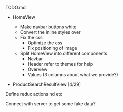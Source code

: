 TODO.md

* HomeView
  - Make navbar buttons white
  - Convert the inline styles over
  - Fix the css
      - Optimize the css
      - Fix positioning of image
  - Split HomeView into different components
    - Navbar
    - Header refer to themes for help
    - Overview
    - Values (3 columns about what we provide?)

* ProductSearchResultView [4/29]

Define redux actions nd etc

Connect with server to get some fake data?